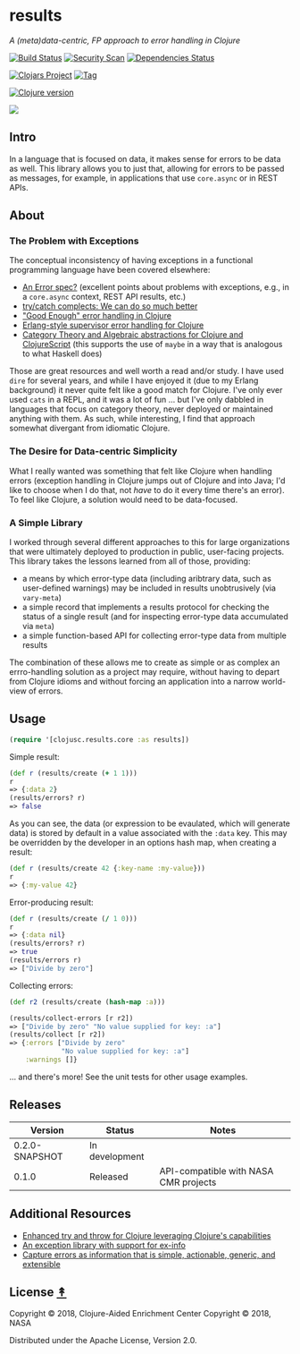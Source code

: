 # results

*A (meta)data-centric, FP approach to error handling in Clojure*

[![Build Status][travis-badge]][travis]
[![Security Scan][security-scan-badge]][travis]
[![Dependencies Status][deps-badge]][travis]

[![Clojars Project][clojars-badge]][clojars]
[![Tag][tag-badge]][tag]

[![Clojure version][clojure-v]](project.clj)

[![][logo]][logo]


## Intro

In a language that is focused on data, it makes sense for errors to be data as
well. This library allows you to just that, allowing for errors to be passed
as messages, for example, in applications that use `core.async` or in REST APIs.


## About

### The Problem with Exceptions

The conceptual inconsistency of having exceptions in a functional programming language have been
covered elsewhere:
* [An Error spec?](https://groups.google.com/d/msg/clojure/ok7xgrGazFo/XRIvXJPJBQAJ) (excellent points about problems with exceptions, e.g., in a `core.async` context, REST API results, etc.)
* [try/catch complects: We can do so much better](http://michaeldrogalis.tumblr.com/post/40181639419/trycatch-complects-we-can-do-so-much-better)
* ["Good Enough" error handling in Clojure](https://adambard.com/blog/acceptable-error-handling-in-clojure/)
* [Erlang-style supervisor error handling for Clojure](https://github.com/MichaelDrogalis/dire)
* [Category Theory and Algebraic abstractions for Clojure and ClojureScript](https://github.com/funcool/cats) (this supports the use of `maybe` in a way that is analogous to what Haskell does)

Those are great resources and well worth a read and/or study. I have used `dire` for several years, and while I have enjoyed it (due to my Erlang background) it never quite felt like a good match for Clojure. I've only ever used `cats` in a REPL, and it was a lot of fun ... but I've only dabbled in languages that focus on category theory, never deployed or maintained anything with them. As such, while interesting, I find that approach somewhat divergant from idiomatic Clojure.


### The Desire for Data-centric Simplicity

What I really wanted was something that felt like Clojure when handling errors (exception handling in Clojure jumps out of Clojure and into Java; I'd like to choose when I do that, not _have_ to do it every time there's an error). To feel like Clojure, a solution would need to be data-focused.


### A Simple Library

I worked through several different approaches to this for large organizations that were ultimately deployed to production in public, user-facing projects. This library takes the lessons learned from all of those, providing:
* a means by which error-type data (including aribtrary data, such as user-defined warnings) may be included in results unobtrusively (via `vary-meta`)
* a simple record that implements a results protocol for checking the status of a single result (and for inspecting error-type data accumulated via `meta`)
* a simple function-based API for collecting error-type data from multiple results

The combination of these allows me to create as simple or as complex an errro-handling solution as a project may require, without having to depart from Clojure idioms and without forcing an application into a narrow world-view of errors.


## Usage

```clj
(require '[clojusc.results.core :as results])
```

Simple result:

```clj
(def r (results/create (+ 1 1)))
r
=> {:data 2}
(results/errors? r)
=> false
```

As you can see, the data (or expression to be evaulated, which will generate
data) is stored by default in a value associated with the `:data` key. This
may be overridden by the developer in an options hash map, when creating a
result:

```clj
(def r (results/create 42 {:key-name :my-value}))
r
=> {:my-value 42}
```

Error-producing result:

```clj
(def r (results/create (/ 1 0)))
r
=> {:data nil}
(results/errors? r)
=> true
(results/errors r)
=> ["Divide by zero"]
```

Collecting errors:

```clj
(def r2 (results/create (hash-map :a)))
```
```clj
(results/collect-errors [r r2])
=> ["Divide by zero" "No value supplied for key: :a"]
(results/collect [r r2])
=> {:errors ["Divide by zero"
             "No value supplied for key: :a"]
    :warnings []}
```

... and there's more! See the unit tests for other usage examples.


## Releases

| Version        | Status         | Notes                                 |
| -------------- | -------------- | ------------------------------------- |
| 0.2.0-SNAPSHOT | In development |                                       |
| 0.1.0          | Released       | API-compatible with NASA CMR projects |


## Additional Resources

* [Enhanced try and throw for Clojure leveraging Clojure's capabilities](https://github.com/scgilardi/slingshot)
* [An exception library with support for ex-info](https://github.com/mpenet/ex)
* [Capture errors as information that is simple, actionable, generic, and extensible](https://github.com/cognitect-labs/anomalies)


## License [&#x219F;](#contents)

Copyright © 2018, Clojure-Aided Enrichment Center
Copyright © 2018, NASA

Distributed under the Apache License, Version 2.0.


<!-- Named page links below: /-->

[logo]: https://raw.githubusercontent.com/clojusc/results/master/resources/images/logo.png
[logo-large]: https://raw.githubusercontent.com/clojusc/results/master/resources/images/logo-large.png
[travis]: https://travis-ci.org/clojusc/results
[travis-badge]: https://travis-ci.org/clojusc/results.png?branch=master
[deps-badge]: https://img.shields.io/badge/deps%20check-passing-brightgreen.svg
[tag-badge]: https://img.shields.io/github/tag/clojusc/results.svg
[tag]: https://github.com/clojusc/results/tags
[clojure-v]: https://img.shields.io/badge/clojure-1.10.0-blue.svg
[clojars]: https://clojars.org/clojusc/results
[clojars-badge]: https://img.shields.io/clojars/v/clojusc/results.svg
[security-scan-badge]: https://img.shields.io/badge/nvd%2Fsecurity%20scan-passing-brightgreen.svg
